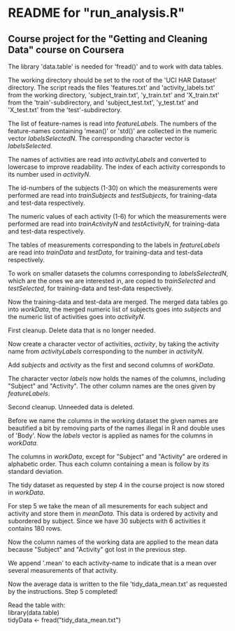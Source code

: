 # README for "run_analysis.R"
## Course project for the "Getting and Cleaning Data" course on Coursera

The library 'data.table' is needed for 'fread()' and to work with data tables.

The working directory should be set to the root of the 'UCI HAR Dataset'
directory. The script reads the files 'features.txt' and 'activity_labels.txt' 
from the working directory, 'subject_train.txt', 'y_train.txt' and 'X_train.txt'
from the 'train'-subdirectory, and 'subject_test.txt', 'y_test.txt' and 
'X_test.txt' from the 'test'-subdirectory.

The list of feature-names is read into *featureLabels*. The numbers of the
feature-names containing 'mean()' or 'std()' are collected in the numeric
vector *labelsSelectedN*. The corresponding character vector is *labelsSelected*.

The names of activities are read into *activityLabels* and converted to 
lowercase to improve readability. The index of each activity corresponds to its
number used in *activityN*.

The id-numbers of the subjects (1-30) on which the measurements were performed
are read into *trainSubjects* and *testSubjects*, for training-data and
test-data respectively.

The numeric values of each activity (1-6) for which the measurements were 
performed are read into *trainActivityN* and *testActivityN*, for training-data
and test-data respectively.

The tables of measurements corresponding to the labels in *featureLabels* are
read into *trainData* and *testData*, for training-data
and test-data respectively.

To work on smaller datasets the columns corresponding to *labelsSelectedN*, which
are the ones we are interested in, are copied to *trainSelected* and
*testSelected*, for training-data and test-data respectively.

Now the training-data and test-data are merged. The merged data tables go into
*workData*, the merged numeric list of subjects goes into *subjects* and the 
numeric list of activities goes into *activityN*.

First cleanup. Delete data that is no longer needed.

Now create a character vector of activities, *activity*, by taking the activity
name from *activityLabels* corresponding to the number in *activityN*.

Add *subjects* and *activity* as the first and second columns of *workData*.

The character vector *labels* now holds the names of the columns, including
"Subject" and "Activity". The other column names are the ones given
by *featureLabels*.

Second cleanup. Unneeded data is deleted.

Before we name the columns in the working dataset the given names are beautified
a bit by removing parts of the names illegal in R and double uses of 'Body'.
Now the *labels* vector is applied as names for the columns in *workData*.

The columns in *workData*, except for "Subject" and "Activity" are ordered in
alphabetic order. Thus each column containing a mean is follow by its standard
deviation. 

The tidy dataset as requested by step 4 in the course project is now stored
in *workData*.

For step 5 we take the mean of all mesurements for each subject and activity and
store them in *meanData*. This data is ordered by activity and subordered by
subject. Since we have 30 subjects with 6 activities it contains 180 rows.

Now the column names of the working data are applied to the mean data because
"Subject" and "Activity" got lost in the previous step.

We append '.mean' to each activity-name to indicate that is a mean over several 
measurements of that activity. 

Now the average data is written to the file 'tidy_data_mean.txt' as requested by
the instructions. Step 5 completed!

Read the table with:  
library(data.table)  
tidyData <- fread("tidy_data_mean.txt")